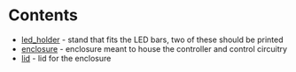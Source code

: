 # Contents
- [led_holder](https://github.com/ConstantinoSchillebeeckx/paludarium/blob/master/CAD/LED_holder.stl) - stand that fits the LED bars, two of these should be printed
- [enclosure](https://github.com/ConstantinoSchillebeeckx/paludarium/blob/master/CAD/enclosure.stl) - enclosure meant to house the controller and control circuitry
- [lid](https://github.com/ConstantinoSchillebeeckx/paludarium/blob/master/CAD/lid.stl) - lid for the enclosure
